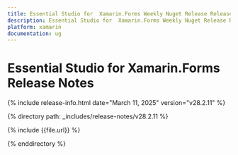 ```yaml
---
title: Essential Studio for  Xamarin.Forms Weekly Nuget Release Release Notes  
description: Essential Studio for  Xamarin.Forms Weekly Nuget Release Release Notes  
platform: xamarin
documentation: ug
---
```


# Essential Studio for  Xamarin.Forms  Release Notes  

{% include release-info.html date="March 11, 2025"  version="v28.2.11" %} 

{% directory path: _includes/release-notes/v28.2.11 %}

{% include {{file.url}} %}

{% enddirectory %}